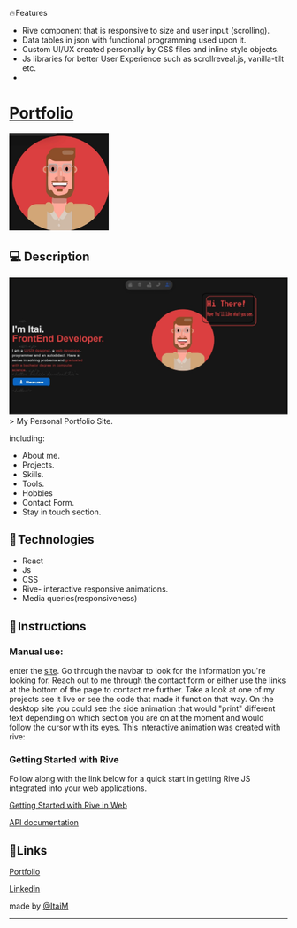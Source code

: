 🔥 Features
- Rive component that is responsive to size and user input (scrolling).
- Data tables in json with functional programming used upon it.
- Custom UI/UX created personally by CSS files and inline style objects.
- Js libraries for better User Experience such as scrollreveal.js, vanilla-tilt etc.
- 

# [Portfolio](https://itaimiz.com/)
 <img src="https://github.com/itaim18/Portfolio/blob/master/favicon.jpeg" alt="logo" width="180" >
 
## 💻 Description
 <img src="https://github.com/itaim18/Portfolio/blob/master/tn-p.jpeg" alt="logo"  >
> My Personal Portfolio Site.

including: 
- About me.
- Projects.
- Skills.
- Tools.
- Hobbies
- Contact Form.
- Stay in touch section.

## 🔧 Technologies
- React
- Js
- CSS
- Rive- interactive responsive animations. 
- Media queries(responsiveness)

## 📃 Instructions

### Manual use:
enter the [site](https://itaimiz.com/). Go through the navbar to look for the information you're looking for.
Reach out to me through the contact form or either use the links at the bottom of the page to contact me further.
Take a look at one of my projects see it live or see the code that made it function that way.
On the desktop site you could see the side animation that would "print" different text depending on which section you are on at the moment and would follow the cursor with its eyes.
This interactive animation was created with rive:

### Getting Started with Rive

Follow along with the link below for a quick start in getting Rive JS integrated into your web applications.

[Getting Started with Rive in Web](https://help.rive.app/runtimes/overview/web-js)

[API documentation](https://help.rive.app/runtimes/overview/web-js/rive-parameters)

## 🔗Links
[Portfolio](https://itaimiz.com/)

[Linkedin](https://www.linkedin.com/in/itai-mizlish/)

made by [@ItaiM](https://github.com/itaim18)

----
